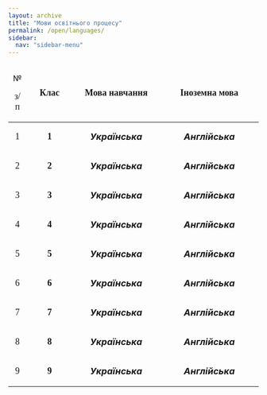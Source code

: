```yaml
---
layout: archive
title: "Мови освітнього процесу"
permalink: /open/languages/
sidebar:
  nav: "sidebar-menu"
---
```


<center>
<table width="671" cellspacing="0" cellpadding="7">
<thead>
<tr>
<td width="23" height="35">
<p align="center">№</p>
<p align="center"><span style="font-family: Calibri, serif;"><span style="font-size: medium;"><span style="font-family: 'Times New Roman', serif;"><span style="font-size: large;">з/п</span></span></span></span></p>
</td>
<td width="104">
<p align="center"><span style="font-family: Calibri, serif;"><span style="font-size: medium;"><span style="font-family: 'Times New Roman', serif;"><span style="font-size: large;"><strong>Клас</strong></span></span></span></span></p>
</td>
<td width="221">
<p align="center"><span style="font-family: Calibri, serif;"><span style="font-size: medium;"><span style="font-family: 'Times New Roman', serif;"><span style="font-size: large;"><strong>Мова навчання</strong></span></span></span></span></p>
</td>
<td width="265">
<p align="center"><span style="font-family: Calibri, serif;"><span style="font-size: medium;"><span style="font-family: 'Times New Roman', serif;"><span style="font-size: large;"><strong>Іноземна мова</strong></span></span></span></span></p>
</td>
</tr>
</thead>
<tbody>
<tr>
<td width="23" height="43">
<p align="center"><span style="font-family: Calibri, serif;"><span style="font-size: medium;"><span style="font-family: 'Times New Roman', serif;"><span style="font-size: large;">1</span></span></span></span></p>
</td>
<td width="104">
<p align="center"><span style="font-family: Calibri, serif;"><span style="font-size: medium;"><span style="font-family: 'Times New Roman', serif;"><span style="font-size: large;"><strong>1</strong></span></span></span></span></p>
</td>
<td width="221">
<p class="western" lang="ru-RU" align="center"><span style="font-size: large;"><span lang="uk-UA"><em><strong>Українська</strong></em></span></span></p>
</td>
<td width="265">
<p class="western" lang="ru-RU" align="center"><span style="font-size: large;"><span lang="uk-UA"><em><strong>Англійська</strong></em></span></span></p>
</td>
</tr>
<tr>
<td width="23" height="43">
<p align="center"><span style="font-family: Calibri, serif;"><span style="font-size: medium;"><span style="font-family: 'Times New Roman', serif;"><span style="font-size: large;">2</span></span></span></span></p>
</td>
<td width="104">
<p align="center"><span style="font-family: Calibri, serif;"><span style="font-size: medium;"><span style="font-family: 'Times New Roman', serif;"><span style="font-size: large;"><strong>2</strong></span></span></span></span></p>
</td>
<td width="221">
<p class="western" lang="ru-RU" align="center"><span style="font-size: large;"><span lang="uk-UA"><em><strong>Українська</strong></em></span></span></p>
</td>
<td width="265">
<p class="western" lang="ru-RU" align="center"><span style="font-size: large;"><span lang="uk-UA"><em><strong>Англійська</strong></em></span></span></p>
</td>
</tr>
<tr>
<td width="23" height="43">
<p align="center"><span style="font-family: Calibri, serif;"><span style="font-size: medium;"><span style="font-family: 'Times New Roman', serif;"><span style="font-size: large;">3</span></span></span></span></p>
</td>
<td width="104">
<p align="center"><span style="font-family: Calibri, serif;"><span style="font-size: medium;"><span style="font-family: 'Times New Roman', serif;"><span style="font-size: large;"><strong>3</strong></span></span></span></span></p>
</td>
<td width="221">
<p class="western" lang="ru-RU" align="center"><span style="font-size: large;"><span lang="uk-UA"><em><strong>Українська</strong></em></span></span></p>
</td>
<td width="265">
<p class="western" lang="ru-RU" align="center"><span style="font-size: large;"><span lang="uk-UA"><em><strong>Англійська</strong></em></span></span></p>
</td>
</tr>
<tr>
<td width="23" height="43">
<p align="center"><span style="font-family: Calibri, serif;"><span style="font-size: medium;"><span style="font-family: 'Times New Roman', serif;"><span style="font-size: large;">4</span></span></span></span></p>
</td>
<td width="104">
<p align="center"><span style="font-family: Calibri, serif;"><span style="font-size: medium;"><span style="font-family: 'Times New Roman', serif;"><span style="font-size: large;"><strong>4</strong></span></span></span></span></p>
</td>
<td width="221">
<p class="western" lang="ru-RU" align="center"><span style="font-size: large;"><span lang="uk-UA"><em><strong>Українська</strong></em></span></span></p>
</td>
<td width="265">
<p class="western" lang="ru-RU" align="center"><span style="font-size: large;"><span lang="uk-UA"><em><strong>Англійська</strong></em></span></span></p>
</td>
</tr>
<tr>
<td width="23" height="43">
<p align="center"><span style="font-family: Calibri, serif;"><span style="font-size: medium;"><span style="font-family: 'Times New Roman', serif;"><span style="font-size: large;">5</span></span></span></span></p>
</td>
<td width="104">
<p align="center"><span style="font-family: Calibri, serif;"><span style="font-size: medium;"><span style="font-family: 'Times New Roman', serif;"><span style="font-size: large;"><strong>5</strong></span></span></span></span></p>
</td>
<td width="221">
<p class="western" lang="ru-RU" align="center"><span style="font-size: large;"><span lang="uk-UA"><em><strong>Українська</strong></em></span></span></p>
</td>
<td width="265">
<p class="western" lang="ru-RU" align="center"><span style="font-size: large;"><span lang="uk-UA"><em><strong>Англійська</strong></em></span></span></p>
</td>
</tr>
<tr>
<td width="23" height="43">
<p align="center"><span style="font-family: Calibri, serif;"><span style="font-size: medium;"><span style="font-family: 'Times New Roman', serif;"><span style="font-size: large;">6</span></span></span></span></p>
</td>
<td width="104">
<p align="center"><span style="font-family: Calibri, serif;"><span style="font-size: medium;"><span style="font-family: 'Times New Roman', serif;"><span style="font-size: large;"><strong>6</strong></span></span></span></span></p>
</td>
<td width="221">
<p class="western" lang="ru-RU" align="center"><span style="font-size: large;"><span lang="uk-UA"><em><strong>Українська</strong></em></span></span></p>
</td>
<td width="265">
<p class="western" lang="ru-RU" align="center"><span style="font-size: large;"><span lang="uk-UA"><em><strong>Англійська</strong></em></span></span></p>
</td>
</tr>
<tr>
<td width="23" height="43">
<p align="center"><span style="font-family: Calibri, serif;"><span style="font-size: medium;"><span style="font-family: 'Times New Roman', serif;"><span style="font-size: large;">7</span></span></span></span></p>
</td>
<td width="104">
<p align="center"><span style="font-family: Calibri, serif;"><span style="font-size: medium;"><span style="font-family: 'Times New Roman', serif;"><span style="font-size: large;"><strong>7</strong></span></span></span></span></p>
</td>
<td width="221">
<p class="western" lang="ru-RU" align="center"><span style="font-size: large;"><span lang="uk-UA"><em><strong>Українська</strong></em></span></span></p>
</td>
<td width="265">
<p class="western" lang="ru-RU" align="center"><span style="font-size: large;"><span lang="uk-UA"><em><strong>Англійська</strong></em></span></span></p>
</td>
</tr>
<tr>
<td width="23" height="43">
<p align="center"><span style="font-family: Calibri, serif;"><span style="font-size: medium;"><span style="font-family: 'Times New Roman', serif;"><span style="font-size: large;">8</span></span></span></span></p>
</td>
<td width="104">
<p align="center"><span style="font-family: Calibri, serif;"><span style="font-size: medium;"><span style="font-family: 'Times New Roman', serif;"><span style="font-size: large;"><strong>8</strong></span></span></span></span></p>
</td>
<td width="221">
<p class="western" lang="ru-RU" align="center"><span style="font-size: large;"><span lang="uk-UA"><em><strong>Українська</strong></em></span></span></p>
</td>
<td width="265">
<p class="western" lang="ru-RU" align="center"><span style="font-size: large;"><span lang="uk-UA"><em><strong>Англійська</strong></em></span></span></p>
</td>
</tr>
<tr>
<td width="23" height="42">
<p align="center"><span style="font-family: Calibri, serif;"><span style="font-size: medium;"><span style="font-family: 'Times New Roman', serif;"><span style="font-size: large;">9</span></span></span></span></p>
</td>
<td width="104">
<p align="center"><span style="font-family: Calibri, serif;"><span style="font-size: medium;"><span style="font-family: 'Times New Roman', serif;"><span style="font-size: large;"><strong>9</strong></span></span></span></span></p>
</td>
<td width="221">
<p class="western" lang="ru-RU" align="center"><span style="font-size: large;"><span lang="uk-UA"><em><strong>Українська</strong></em></span></span></p>
</td>
<td width="265">
<p class="western" lang="ru-RU" align="center"><span style="font-size: large;"><span lang="uk-UA"><em><strong>Англійська</strong></em></span></span></p>
</td>
</tr>
</tbody>
</table>
</center>
<p>&nbsp;</p>
